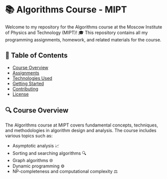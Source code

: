 # 📚 Algorithms Course - MIPT

Welcome to my repository for the Algorithms course at the Moscow Institute of Physics and Technology (MIPT)! 🎓 This repository contains all my programming assignments, homework, and related materials for the course.

## 📖 Table of Contents

- [Course Overview](#course-overview)
- [Assignments](#assignments)
- [Technologies Used](#technologies-used)
- [Getting Started](#getting-started)
- [Contributing](#contributing)
- [License](#license)

## 🔍 Course Overview

The Algorithms course at MIPT covers fundamental concepts, techniques, and methodologies in algorithm design and analysis. The course includes various topics such as:

- Asymptotic analysis 📈
- Sorting and searching algorithms 🔍
- Graph algorithms 🌐
- Dynamic programming ⚙️
- NP-completeness and computational complexity ⚖️
